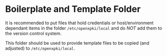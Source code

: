 # Boilerplate and Template Folder

It is recommended to put files that hold credentials or host/environment
dependant items in the folder `/etc/openxpki/local` and do *NOT* add them
to the version control system.

This folder should be used to provide template files to be copied (and
adjusted) to `/etc/openxpki/local`.
